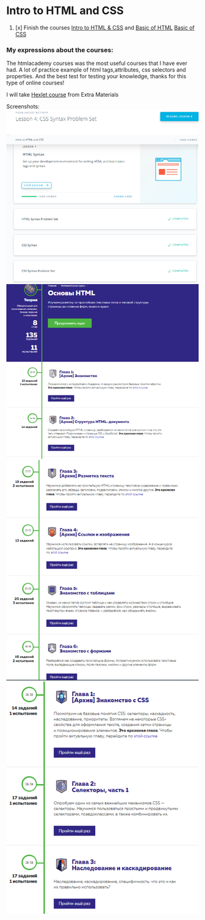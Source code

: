 # Intro to HTML and CSS

1. [x] Finish the courses [Intro to HTML & CSS](https://classroom.udacity.com/courses/ud001) and [Basic of HTML](https://htmlacademy.ru/courses/basic-html) [Basic of CSS](https://htmlacademy.ru/courses/basic-css)

### My expressions about the courses:
The htmlacademy courses was the most useful courses that I have ever had. A lot of practice example of html tags,attributes, css selectors and properties. And the best test for testing your knowledge, thanks for this type of online courses!

I will take [Hexlet course](https://ru.hexlet.io/courses/html) from Extra Materials

Screenshots:
![udacity_html_css](udacity_html_css_intro.PNG)
![htmlacademy_html1](htmlacadamy_html1.PNG)
![htmlacademy_html2](htmlacadamy_html2.PNG)
![htmlacademy_css1](htmlacadamy_css1.PNG)